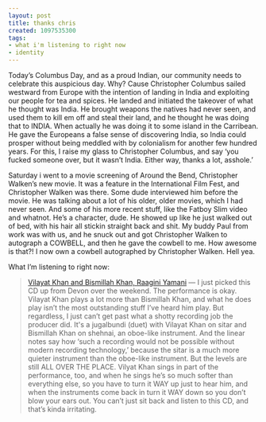 ```yaml
---
layout: post
title: thanks chris
created: 1097535300
tags:
- what i'm listening to right now
- identity
---
```

Today’s Columbus Day, and as a proud Indian, our community needs to celebrate this auspicious day. Why? Cause Christopher Columbus sailed westward from Europe with the intention of landing in India and exploiting our people for tea and spices. He landed and initiated the takeover of what he thought was India. He brought weapons the natives had never seen, and used them to kill em off and steal their land, and he thought he was doing that to INDIA. When actually he was doing it to some island in the Carribean. He gave the Europeans a false sense of discovering India, so India could prosper without being meddled with by colonialism for another few hundred years. For this, I raise my glass to Christopher Columbus, and say ‘you fucked someone over, but it wasn’t India. Either way, thanks a lot, asshole.’

Saturday i went to a movie screening of Around the Bend, Christopher Walken’s new movie. It was a feature in the International Film Fest, and Christopher Walken was there. Some dude interviewed him before the movie. He was talking about a lot of his older, older movies, which I had never seen. And some of his more recent stuff, like the Fatboy Slim video and whatnot. He’s a character, dude. He showed up like he just walked out of bed, with his hair all stickin straight back and shit. My buddy Paul from work was with us, and he snuck out and got Christopher Walken to autograph a COWBELL, and then he gave the cowbell to me. How awesome is that?! I now own a cowbell autographed by Christopher Walken. Hell yea.

What I’m listening to right now:

> 
> [Vilayat Khan and Bismillah Khan, Raagini Yamani](http://www.amazon.com/exec/obidos/ASIN/B000006H9A/nikhiltrivedi-20) — I just picked this CD up from Devon over the weekend. The performance is okay. Vilayat Khan plays a lot more than Bismillah Khan, and what he does play isn’t the most outstanding stuff I’ve heard him play. But regardless, I just can’t get past what a shotty recording job the producer did. It's a jugalbundi (duet) with Vilayat Khan on sitar and Bismillah Khan on shehnai, an oboe-like instrument. And the linear notes say how ‘such a recording would not be possible without modern recording technology,’ because the sitar is a much more quieter instrument than the oboe-like instrument. But the levels are still ALL OVER THE PLACE. Vilyat Khan sings in part of the performance, too, and when he sings he’s so much softer than everything else, so you have to turn it WAY up just to hear him, and when the instruments come back in turn it WAY down so you don’t blow your ears out. You can’t just sit back and listen to this CD, and that’s kinda irritating.
